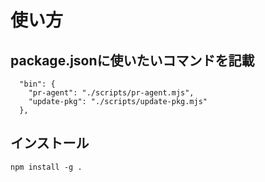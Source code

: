 # 使い方

## package.jsonに使いたいコマンドを記載

```
  "bin": {
    "pr-agent": "./scripts/pr-agent.mjs",
    "update-pkg": "./scripts/update-pkg.mjs"
  },
```

## インストール

```
npm install -g .
```
